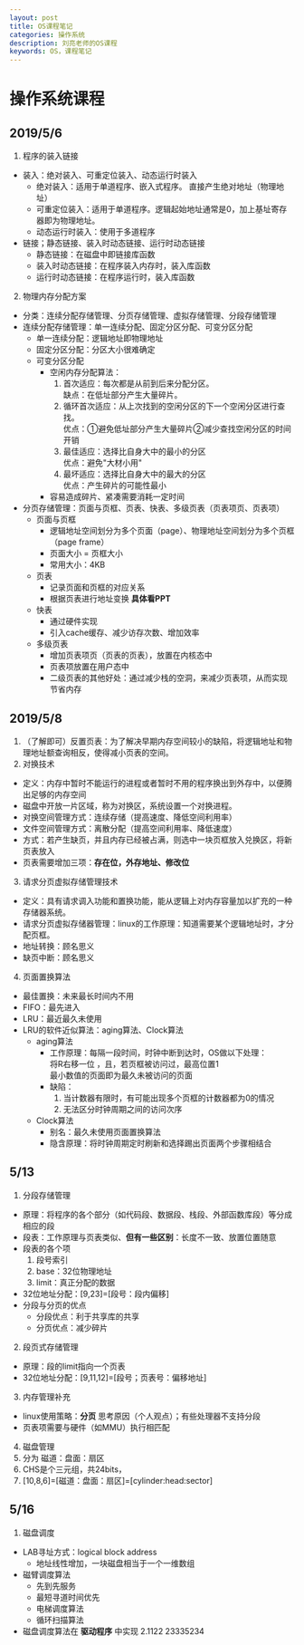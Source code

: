 ```yaml
---
layout: post
title: OS课程笔记
categories: 操作系统
description: 刘亮老师的OS课程
keywords: OS，课程笔记
---
```

# 操作系统课程

## 2019/5/6  

1. 程序的装入链接
  + 装入：绝对装入、可重定位装入、动态运行时装入
    + 绝对装入：适用于单道程序、嵌入式程序。 直接产生绝对地址（物理地址）
    + 可重定位装入：适用于单道程序。逻辑起始地址通常是0，加上基址寄存器即为物理地址。
    + 动态运行时装入：使用于多道程序
  + 链接；静态链接、装入时动态链接、运行时动态链接
    + 静态链接：在磁盘中即链接库函数
    + 装入时动态链接：在程序装入内存时，装入库函数
    + 运行时动态链接：在程序运行时，装入库函数
2. 物理内存分配方案
  + 分类：连续分配存储管理、分页存储管理、虚拟存储管理、分段存储管理
  + 连续分配存储管理：单一连续分配、固定分区分配、可变分区分配
    + 单一连续分配：逻辑地址即物理地址
    + 固定分区分配：分区大小很难确定
    + 可变分区分配
      + 空闲内存分配算法：
        1. 首次适应：每次都是从前到后来分配分区。  
          缺点：在低址部分产生大量碎片。
        2. 循环首次适应：从上次找到的空闲分区的下一个空闲分区进行查找。  
          优点：①避免低址部分产生大量碎片②减少查找空闲分区的时间开销
        3. 最佳适应：选择比自身大中的最小的分区  
          优点：避免"大材小用"
        4. 最坏适应：选择比自身大中的最大的分区  
          优点：产生碎片的可能性最小
      + 容易造成碎片、紧凑需要消耗一定时间
  + 分页存储管理：页面与页框、页表、快表、多级页表（页表项页、页表项）
    + 页面与页框
      + 逻辑地址空间划分为多个页面（page）、物理地址空间划分为多个页框（page frame）
      + 页面大小 = 页框大小
      + 常用大小：4KB
    + 页表
      + 记录页面和页框的对应关系
      + 根据页表进行地址变换 **具体看PPT**
    + 快表
      + 通过硬件实现
      + 引入cache缓存、减少访存次数、增加效率
    + 多级页表
      + 增加页表项页（页表的页表），放置在内核态中
      + 页表项放置在用户态中
      + 二级页表的其他好处：通过减少栈的空洞，来减少页表项，从而实现节省内存

## 2019/5/8

1. （了解即可）反置页表：为了解决早期内存空间较小的缺陷，将逻辑地址和物理地址额查询相反，使得减小页表的空间。
2. 对换技术
  + 定义：内存中暂时不能运行的进程或者暂时不用的程序换出到外存中，以便腾出足够的内存空间
  + 磁盘中开放一片区域，称为对换区，系统设置一个对换进程。
  + 对换空间管理方式：连续存储（提高速度、降低空间利用率）
  + 文件空间管理方式：离散分配（提高空间利用率、降低速度）
  + 方式：若产生缺页，并且内存已经被占满，则选中一块页框放入兑换区，将新页表放入
  + 页表需要增加三项：**存在位，外存地址、修改位**
3. 请求分页虚拟存储管理技术
  + 定义：具有请求调入功能和置换功能，能从逻辑上对内存容量加以扩充的一种存储器系统。
  + 请求分页虚拟存储器管理：linux的工作原理：知道需要某个逻辑地址时，才分配页框。
  + 地址转换：顾名思义
  + 缺页中断：顾名思义
4. 页面置换算法
  + 最佳置换：未来最长时间内不用
  + FIFO：最先进入
  + LRU：最近最久未使用
  + LRU的软件近似算法：aging算法、Clock算法
    + aging算法
      + 工作原理：每隔一段时间，时钟中断到达时，OS做以下处理：  
            将R右移一位 ，且，若页框被访问过，最高位置1  
            最小数值的页面即为最久未被访问的页面
      + 缺陷：
        1. 当计数器有限时，有可能出现多个页框的计数器都为0的情况
        2. 无法区分时钟周期之间的访问次序
    + Clock算法
      + 别名：最久未使用页面置换算法
      + 隐含原理：将时钟周期定时刷新和选择踢出页面两个步骤相结合


## 5/13

1. 分段存储管理
  + 原理：将程序的各个部分（如代码段、数据段、栈段、外部函数库段）等分成相应的段
  + 段表：工作原理与页表类似、**但有一些区别**：长度不一致、放置位置随意
  + 段表的各个项
    1. 段号索引
    2. base：32位物理地址
    3. limit：真正分配的数据
  + 32位地址分配：[9,23]=[段号：段内偏移]
  + 分段与分页的优点
    + 分段优点：利于共享库的共享
    + 分页优点：减少碎片
2. 段页式存储管理
  + 原理：段的limit指向一个页表
  + 32位地址分配：[9,11,12]=[段号；页表号：偏移地址]
3. 内存管理补充
  + linux使用策略：**分页** 思考原因（个人观点）；有些处理器不支持分段
  + 页表项需要与硬件（如MMU）执行相匹配
4. 磁盘管理
  1. 分为 磁道：盘面：扇区
  2. CHS是个三元组，共24bits，
  3. [10,8,6]=[磁道：盘面：扇区]=[cylinder:head:sector]

## 5/16

1. 磁盘调度
  + LAB寻址方式：logical block address
    + 地址线性增加，一块磁盘相当于一个一维数组
  + 磁臂调度算法
    + 先到先服务
    + 最短寻道时间优先
    + 电梯调度算法
    + 循环扫描算法
  + 磁盘调度算法在 **驱动程序** 中实现
2.1122 23335234
